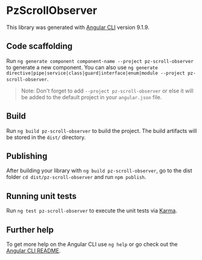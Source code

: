# PzScrollObserver

This library was generated with [Angular CLI](https://github.com/angular/angular-cli) version 9.1.9.

## Code scaffolding

Run `ng generate component component-name --project pz-scroll-observer` to generate a new component. You can also use `ng generate directive|pipe|service|class|guard|interface|enum|module --project pz-scroll-observer`.
> Note: Don't forget to add `--project pz-scroll-observer` or else it will be added to the default project in your `angular.json` file. 

## Build

Run `ng build pz-scroll-observer` to build the project. The build artifacts will be stored in the `dist/` directory.

## Publishing

After building your library with `ng build pz-scroll-observer`, go to the dist folder `cd dist/pz-scroll-observer` and run `npm publish`.

## Running unit tests

Run `ng test pz-scroll-observer` to execute the unit tests via [Karma](https://karma-runner.github.io).

## Further help

To get more help on the Angular CLI use `ng help` or go check out the [Angular CLI README](https://github.com/angular/angular-cli/blob/master/README.md).
